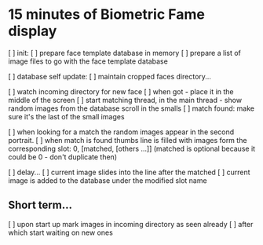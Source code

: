 # 15 minutes of Biometric Fame display

[ ] init:
    [ ] prepare face template database in memory
    [ ] prepare a list of image files to go with the face template database

[ ] database self update:
    [ ] maintain cropped faces directory...

[ ] watch incoming directory for new face
[ ] when got - place it in the middle of the screen
[ ] start matching thread, in the main thread - show random images from the database scroll in the smalls
[ ] match found: make sure it's the last of the small images


[ ] when looking for a match the random images appear in the second portrait.
[ ] when match is found thumbs line is filled with images form the corresponding slot: 0, [matched, [others ...]]
    (matched is optional because it could be 0 - don't duplicate then)

[ ] delay...
[ ] current image slides into the line after the matched
[ ] current image is added to the database under the modified slot name

## Short term...

[ ] upon start up mark images in incoming directory as seen already
[ ] after which start waiting on new ones

